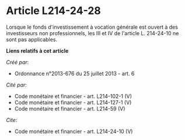 # Article L214-24-28

Lorsque le fonds d'investissement à vocation générale est ouvert à des investisseurs non professionnels, les III et IV de
l'article L. 214-24-10 ne sont pas applicables.

**Liens relatifs à cet article**

_Créé par_:

  - Ordonnance n°2013-676 du 25 juillet 2013 - art. 6

_Cité par_:

  - Code monétaire et financier - art. L214-102-1 (V)
  - Code monétaire et financier - art. L214-127-1 (V)
  - Code monétaire et financier - art. L214-59 (V)

_Cite_:

  - Code monétaire et financier - art. L214-24-10 (V)
